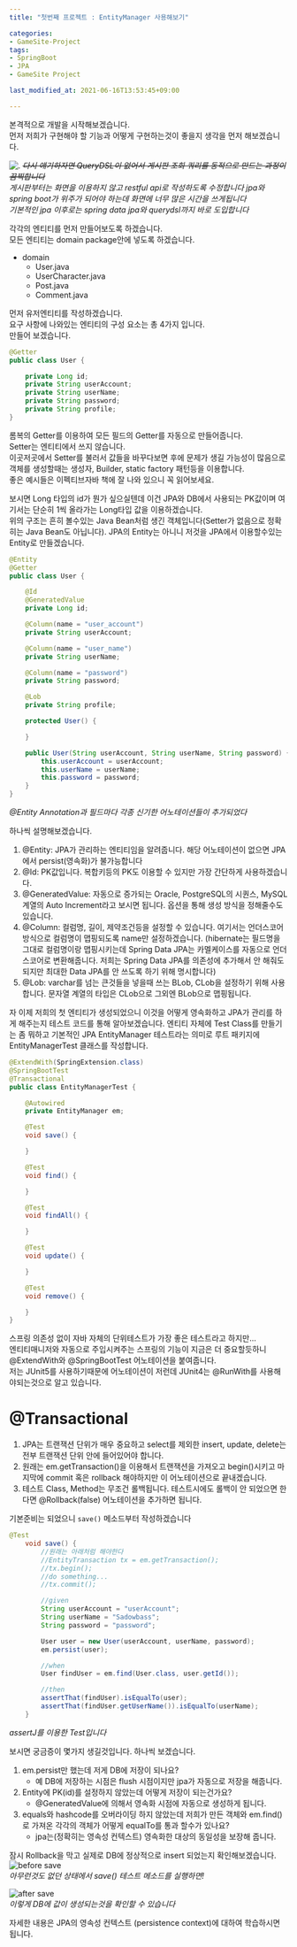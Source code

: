 ```yaml
---
title: "첫번째 프로젝트 : EntityManager 사용해보기"

categories:
- GameSite-Project 
tags:
- SpringBoot
- JPA
- GameSite Project

last_modified_at: 2021-06-16T13:53:45+09:00

---
```


본격적으로 개발을 시작해보겠습니다.  
먼저 저희가 구현해야 할 기능과 어떻게 구현하는것이 좋을지 생각을 먼저 해보겠습니다.  

![.](/assets/images/gamesite/3/1.png)
*~~다시 얘기하자면 QueryDSL이 없어서 게시판 조회 쿼리를 동적으로 만드는 과정이 끔찍합니다~~*  
*게시판부터는 화면을 이용하지 않고 restful api로 작성하도록 수정합니다 jpa와 spring boot가 위주가 되어야 하는데 화면에 너무 많은 시간을 쓰게됩니다*  
*기본적인 jpa 이후로는 spring data jpa와 querydsl까지 바로 도입합니다*  


각각의 엔티티를 먼저 만들어보도록 하겠습니다.  
모든 엔티티는 domain package안에 넣도록 하겠습니다.

* domain
    * User.java
    * UserCharacter.java
    * Post.java
    * Comment.java

먼저 유저엔티티를 작성하겠습니다.  
요구 사항에 나와있는 엔티티의 구성 요소는 총 4가지 입니다.  
만들어 보겠습니다.

```java
@Getter
public class User {

    private Long id;
    private String userAccount;
    private String userName;
    private String password;
    private String profile;
}
```

롬복의 Getter를 이용하여 모든 필드의 Getter를 자동으로 만들어줍니다.  
Setter는 엔티티에서 쓰지 않습니다.  
이곳저곳에서 Setter를 불러서 값들을 바꾸다보면 후에 문제가 생길 가능성이 많음으로 객체를 생성할때는 생성자, Builder, static factory 패턴등을 이용합니다.  
좋은 예시들은 이펙티브자바 책에 잘 나와 있으니 꼭 읽어보세요.  

보시면 Long 타입의 id가 뭔가 싶으실텐데 이건 JPA와 DB에서 사용되는 PK값이며 여기서는 단순히 1씩 올라가는 Long타입 값을 이용하겠습니다.  
위의 구조는 흔히 볼수있는 Java Bean처럼 생긴 객체입니다(Setter가 없음으로 정확히는 Java Bean도 아닙니다). JPA의 Entity는 아니니 저것을 JPA에서 이용할수있는 Entity로 만들겠습니다.

```java
@Entity
@Getter
public class User {

    @Id
    @GeneratedValue
    private Long id;

    @Column(name = "user_account")
    private String userAccount;

    @Column(name = "user_name")
    private String userName;

    @Column(name = "password")
    private String password;

    @Lob
    private String profile;

    protected User() {

    }

    public User(String userAccount, String userName, String password) {
        this.userAccount = userAccount;
        this.userName = userName;
        this.password = password;
    }
}
```
*@Entity Annotation과 필드마다 각종 신기한 어노테이션들이 추가되었다*

하나씩 설명해보겠습니다.
1. @Entity: JPA가 관리하는 엔티티임을 알려줍니다. 해당 어노테이션이 없으면 JPA에서 persist(영속화)가 불가능합니다
2. @Id: PK값입니다. 복합키등의 PK도 이용할 수 있지만 가장 간단하게 사용하겠습니다.
3. @GeneratedValue: 자동으로 증가되는 Oracle, PostgreSQL의 시퀀스, MySQL 계열의 Auto Increment라고 보시면 됩니다. 옵션을 통해 생성 방식을 정해줄수도 있습니다.
4. @Column: 컬럼명, 길이, 제약조건등을 설정할 수 있습니다. 여기서는 언더스코어 방식으로 컬럼명이 맵핑되도록 name만 설정하겠습니다. (hibernate는 필드명을 그대로 컬럼명이랑 맵핑시키는데 Spring Data JPA는 카멜케이스를 자동으로 언더스코어로 변환해줍니다. 저희는 Spring Data JPA를 의존성에 추가해서 안 해줘도 되지만 최대한 Data JPA를 안 쓰도록 하기 위해 명시합니다)
5. @Lob: varchar를 넘는 큰것들을 넣을때 쓰는 BLob, CLob을 설정하기 위해 사용합니다. 문자열 계열의 타입은 CLob으로 그외엔 BLob으로 맵핑됩니다.

자 이제 저희의 첫 엔티티가 생성되었으니 이것을 어떻게 영속화하고 JPA가 관리를 하게 해주는지 테스트 코드를 통해 알아보겠습니다.
엔티티 자체에 Test Class를 만들기는 좀 뭐하고 기본적인 JPA EntityManager 테스트라는 의미로 루트 패키지에 EntityManagerTest 클래스를 작성합니다.

```java
@ExtendWith(SpringExtension.class)
@SpringBootTest
@Transactional
public class EntityManagerTest {

    @Autowired
    private EntityManager em;

    @Test
    void save() {

    }

    @Test
    void find() {

    }

    @Test
    void findAll() {

    }

    @Test
    void update() {

    }

    @Test
    void remove() {

    }
}
```

스프링 의존성 없이 자바 자체의 단위테스트가 가장 좋은 테스트라고 하지만.\..  
엔티티매니저와 자동으로 주입시켜주는 스프링의 기능이 지금은 더 중요할듯하니 @ExtendWith와 @SpringBootTest 어노테이션을 붙여줍니다.  
저는 JUnit5를 사용하기때문에 어노테이션이 저런데 JUnit4는 @RunWith를 사용해야되는것으로 알고 있습니다.  
  
# @Transactional
1. JPA는 트랜잭션 단위가 매우 중요하고 select를 제외한 insert, update, delete는 전부 트랜잭션 단위 안에 들어있어야 합니다.
2. 원래는 em.getTransaction()을 이용해서 트랜잭션을 가져오고 begin()시키고 마지막에 commit 혹은 rollback 해야하지만 이 어노테이션으로 끝내겠습니다.
3. 테스트 Class, Method는 무조건 롤백됩니다. 테스트시에도 롤백이 안 되었으면 한다면 @Rollback(false) 어노테이션을 추가하면 됩니다.

기본준비는 되었으니 `save()` 메소드부터 작성하겠습니다
```java
@Test
    void save() {
        //원래는 아래처럼 해야한다
        //EntityTransaction tx = em.getTransaction();
        //tx.begin();
        //do something...
        //tx.commit();

        //given
        String userAccount = "userAccount";
        String userName = "Sadowbass";
        String password = "password";

        User user = new User(userAccount, userName, password);
        em.persist(user);

        //when
        User findUser = em.find(User.class, user.getId());

        //then
        assertThat(findUser).isEqualTo(user);
        assertThat(findUser.getUserName()).isEqualTo(userName);
    }
```
*assertJ를 이용한 Test입니다*

보시면 궁금증이 몇가지 생길것입니다. 하나씩 보겠습니다.  
1. em.persist만 했는데 저게 DB에 저장이 되나요?
    * 예 DB에 저장하는 시점은 flush 시점이지만 jpa가 자동으로 저장을 해줍니다.
2. Entity에 PK(id)를 설정하지 않았는데 어떻게 저장이 되는건가요?
    * @GeneratedValue에 의해서 영속화 시점에 자동으로 생성하게 됩니다.
3. equals와 hashcode를 오버라이딩 하지 않았는데 저희가 만든 객체와 em.find()로 가져온 각각의 객체가 어떻게 equalTo를 통과 할수가 있나요?
    * jpa는(정확히는 영속성 컨텍스트) 영속화한 대상의 동일성을 보장해 줍니다.

잠시 Rollback을 막고 실제로 DB에 정상적으로 insert 되었는지 확인해보겠습니다.
![before save](/assets/images/gamesite/3/2.png)  
*아무런것도 없던 상태에서 save() 테스트 메소드를 실행하면!*

![after save](/assets/images/gamesite/3/3.png)  
*이렇게 DB에 값이 생성되는것을 확인할 수 있습니다*  

자세한 내용은 JPA의 영속성 컨텍스트 (persistence context)에 대하여 학습하시면 됩니다.  





